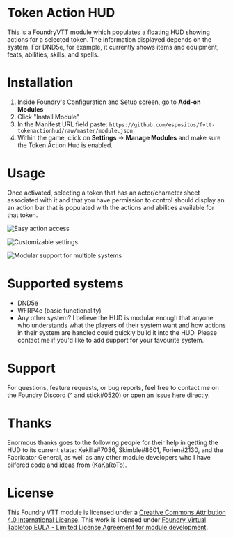 # Token Action HUD
This is a FoundryVTT module which populates a floating HUD showing actions for a selected token. The information displayed depends on the system. For DND5e, for example, it currently shows items and equipment, feats, abilities, skills, and spells.

# Installation
1. Inside Foundry's Configuration and Setup screen, go to **Add-on Modules**
2. Click "Install Module"
3. In the Manifest URL field paste: `https://github.com/espositos/fvtt-tokenactionhud/raw/master/module.json`
4. Within the game, click on **Settings** -> **Manage Modules** and make sure the Token Action Hud is enabled.

# Usage
Once activated, selecting a token that has an actor/character sheet associated with it and that you have permission to control should display an an action bar that is populated with the actions and abilities available for that token.

![Easy action access](https://github.com/espositos/fvtt-tokenactionhud/raw/master/.github/readme/token_action_hud_eg1.gif)

![Customizable settings](https://github.com/espositos/fvtt-tokenactionhud/raw/master/.github/readme/token_action_hud_eg2.gif)

![Modular support for multiple systems](https://github.com/espositos/fvtt-tokenactionhud/raw/master/.github/readme/token_action_hud_eg3.gif)

# Supported systems
* DND5e
* WFRP4e (basic functionality)
* Any other system? I believe the HUD is modular enough that anyone who understands what the players of their system want and how actions in their system are handled could quickly build it into the HUD. Please contact me if you'd like to add support for your favourite system.

# Support
For questions, feature requests, or bug reports, feel free to contact me on the Foundry Discord (^ and stick#0520) or open an issue here directly.

# Thanks
Enormous thanks goes to the following people for their help in getting the HUD to its current state:
Kekilla#7036, Skimble#8601, Forien#2130, and the Fabricator General, as well as any other module developers who I have pilfered code and ideas from (KaKaRoTo).

# License
This Foundry VTT module is licensed under a [Creative Commons Attribution 4.0 International License](https://creativecommons.org/licenses/by/4.0/).
This work is licensed under [Foundry Virtual Tabletop EULA - Limited License Agreement for module development](https://foundryvtt.com/article/license/).


